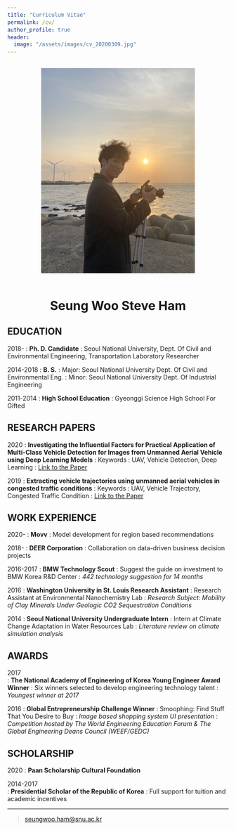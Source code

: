 ```yaml
---
title: "Curriculum Vitae"
permalink: /cv/
author_profile: true
header:
  image: "/assets/images/cv_20200309.jpg"
---
```


<div style="text-align:center"><img src="/assets/images/cv_profile.jpg" width="350" style="margin: 15px 15px 15px 15px;"/></div>

<center> <h1>Seung Woo Steve Ham</h1> </center>

## EDUCATION
2018-
:   **Ph. D. Candidate**
:   Seoul National University, Dept. Of Civil and Environmental Engineering, Transportation Laboratory Researcher

2014-2018
:   **B. S.**
:   Major: Seoul National University Dept. Of Civil and Environmental Eng. 
:   Minor: Seoul National University Dept. Of Industrial Engineering 

2011-2014
:   **High School Education**
:   Gyeonggi Science High School For Gifted


## RESEARCH PAPERS
2020
:   **Investigating the Influential Factors for Practical Application of Multi-Class Vehicle Detection for Images from Unmanned Aerial Vehicle using Deep Learning Models**
:   Keywords : UAV, Vehicle Detection, Deep Learning
:   [Link to the Paper](https://journals.sagepub.com/doi/full/10.1177/0361198120954187)

2019
:   **Extracting vehicle trajectories using unmanned aerial vehicles in congested traffic conditions**
:   Keywords : UAV, Vehicle Trajectory, Congested Traffic Condition
:   [Link to the Paper](https://www.hindawi.com/journals/jat/2019/9060797/)


## WORK EXPERIENCE
2020-
:   **Movv**
:   Model development for region based recommendations

2018-
:   **DEER Corporation**
:   Collaboration on data-driven business decision projects

2016-2017
:   **BMW Technology Scout**
:   Suggest the guide on investment to BMW Korea R&D Center
:   *442 technology suggestion for 14 months*

2016 
:   **Washington University in St. Louis Research Assistant**
:   Research Assistant at Environmental Nanochemistry Lab
:   *Research Subject: Mobility of Clay Minerals Under Geologic CO2 Sequestration Conditions*

2014
:   **Seoul National University Undergraduate Intern**
:   Intern at Climate Change Adaptation in Water Resources Lab
:   *Literature review on climate simulation analysis*


## AWARDS
2017	
:   **The National Academy of Engineering of Korea Young Engineer Award Winner**
:   Six winners selected to develop engineering technology talent 
:   *Youngest winner at 2017*

2016
:   **Global Entrepreneurship Challenge Winner**
:   Smoophing: Find Stuff That You Desire to Buy
:   *Image based shopping system UI presentation*
:   *Competition hosted by The World Engineering Education Forum & The Global Engineering Deans Council (WEEF/GEDC)*


## SCHOLARSHIP
2020
:   **Paan Scholarship Cultural Foundation**

2014-2017	
:   **Presidential Scholar of the Republic of Korea**
:   Full support for tuition and academic incentives

----

> <seungwoo.ham@snu.ac.kr>
